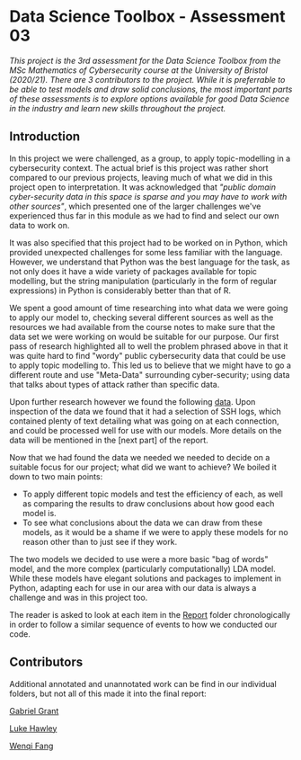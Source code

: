 # Data Science Toolbox - Assessment 03

*This project is the 3rd assessment for the Data Science Toolbox from the MSc Mathematics of Cybersecurity course at the University of Bristol (2020/21). There are 3 contributors to the project. While it is preferrable to be able to test models and draw solid conclusions, the most important parts of these assessments is to explore options available for good Data Science in the industry and learn new skills throughout the project.*

## Introduction

In this project we were challenged, as a group, to apply topic-modelling in a cybersecurity context. The actual brief is this project was rather short compared to our previous projects, leaving much of what we did in this project open to interpretation. It was acknowledged that *"public domain cyber-security data in this space is sparse and you may have to work with other sources"*, which presented one of the larger challenges we've experienced thus far in this module as we had to find and select our own data to work on.

It was also specified that this project had to be worked on in Python, which provided unexpected challenges for some less familiar with the language. However, we understand that Python was the best language for the task, as not only does it have a wide variety of packages available for topic modelling, but the string manipulation (particularly in the form of regular expressions) in Python is considerably better than that of R.

We spent a good amount of time researching into what data we were going to apply our model to, checking several different sources as well as the resources we had available from the course notes to make sure that the data set we were working on would be suitable for our purpose. Our first pass of research highlighted all to well the problem phrased above in that it was quite hard to find "wordy" public cybersecurity data that could be use to apply topic modelling to. This led us to believe that we might have to go a different route and use "Meta-Data" surrounding cyber-security; using data that talks about types of attack rather than specific data.

Upon further research however we found the following [data](https://www.simpleweb.org/wiki/index.php/SSH_datasets). Upon inspection of the data we found that it had a selection of SSH logs, which contained plenty of text detailing what was going on at each connection, and could be processed well for use with our models. More details on the data will be mentioned in the [next part] of the report.

Now that we had found the data we needed we needed to decide on a suitable focus for our project; what did we want to achieve? We boiled it down to two main points:
* To apply different topic models and test the efficiency of each, as well as comparing the results to draw conclusions about how good each model is.
* To see what conclusions about the data we can draw from these models, as it would be a shame if we were to apply these models for no reason other than to just see if they work.

The two models we decided to use were a more basic "bag of words" model, and the more complex (particularly computationally) LDA model. While these models have elegant solutions and packages to implement in Python, adapting each for use in our area with our data is always a challenge and was in this project too.

The reader is asked to look at each item in the [Report](https://github.com/Galeforse/DST-Assessment-03/tree/master/Report) folder chronologically in order to follow a similar sequence of events to how we conducted our code.

## Contributors

Additional annotated and unannotated work can be find in our individual folders, but not all of this made it into the final report:

[Gabriel Grant](https://github.com/Galeforse/DST-Assessment-03/tree/master/Gabriel%20Grant)
    
[Luke Hawley](https://github.com/Galeforse/DST-Assessment-03/tree/master/Luke%20Hawley)

[Wenqi Fang](https://github.com/Galeforse/DST-Assessment-03/tree/master/Wenqi%20Fang)
